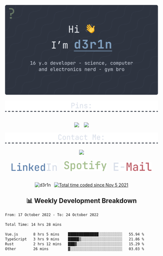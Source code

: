 <div align=center>
  <img src="./Banner.png" width=900/>
  <br /> <br />
  
  <img src="./div-pins.png" width=800/>
  <br /><br />
  
  <a href="https://github.com/d3r1n/dotman"><img src="https://github-readme-stats.vercel.app/api/pin/?username=d3r1n&repo=dotman&border_radius=5&theme=nord&hide_border=true"></a>
  &nbsp;&nbsp;
  <a href="https://github.com/d3r1n/brainsuck"><img src="https://github-readme-stats.vercel.app/api/pin/?username=d3r1n&repo=brainsuck&border_radius=5&theme=nord&hide_border=true"></a>
  <br />
  
  <img src="./contact-div.png" width=800/>
  <br /><br />
  <a href="https://discord.com/users/704758931343278162"><img src="https://lanyard-profile-readme.vercel.app/api/704758931343278162?borderRadius=5px&bg=2E3440&theme=dark"></a>
  <br /><br />
  <a href="https://linkedin.com/in/d3r1n"><img src="./Linkedin.png" width=150 /></a>
  &nbsp;&nbsp;&nbsp;&nbsp;
  <a href="https://open.spotify.com/user/derin9999"><img src="./Spotify.png" width=140/></a>
  &nbsp;&nbsp;&nbsp;&nbsp;
  <a href="mailto:derinondereren@gmail.com"><img src="./E-Mail.png" width=125/></a>
  <br /><br /><br/>
  <img src="https://komarev.com/ghpvc/?username=d3r1n&label=Profile%20views&color=5E81AC&style=flat-square" alt="d3r1n" />
  &nbsp;
  <a href="https://wakatime.com/@5f971379-ccd6-465f-a0e1-6dfd0ade5512"><img src="https://wakatime.com/badge/user/5f971379-ccd6-465f-a0e1-6dfd0ade5512.svg?style=flat-square" alt="Total time coded since Nov 5 2021" /></a>
</div>

<h2 align=center>📊 Weekly Development Breakdown</h2>

<!--START_SECTION:waka-->

```text
From: 17 October 2022 - To: 24 October 2022

Total Time: 14 hrs 28 mins

Vue.js       8 hrs 5 mins    ██████████████░░░░░░░░░░░   55.94 %
TypeScript   3 hrs 9 mins    █████▒░░░░░░░░░░░░░░░░░░░   21.86 %
Rust         2 hrs 12 mins   ███▓░░░░░░░░░░░░░░░░░░░░░   15.29 %
Other        26 mins         ▓░░░░░░░░░░░░░░░░░░░░░░░░   03.03 %
```

<!--END_SECTION:waka-->
